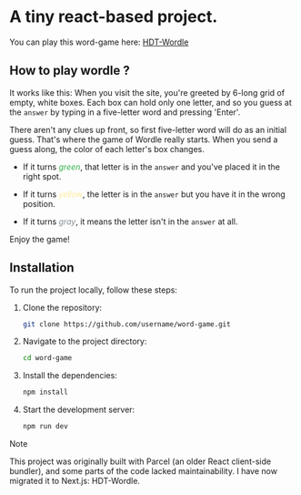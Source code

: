 # A tiny react-based project.

You can play this word-game here: [HDT-Wordle](https://nvhoaidt.github.io/word-game/)

## How to play wordle ?

It works like this: When you visit the site, you're greeted by 6-long grid of empty, white boxes. Each box can hold only one letter, and so you guess at the `answer` by typing in a five-letter word and pressing 'Enter'.

There aren't any clues up front, so first five-letter word will do as an initial guess. That's where the game of Wordle really starts. When you send a guess along, the color of each letter's box changes.

- If it turns <span style="color:#37b24d">_green_</span>, that letter is in the `answer` and you've placed it in the right spot.

- If it turns <span style="color:#ffec99">_yellow_</span>, the letter is in the `answer` but you have it in the wrong position.

- If it turns <span style="color:#868e96">_gray_</span>, it means the letter isn't in the `answer` at all.

Enjoy the game!

## Installation

To run the project locally, follow these steps:

1. Clone the repository:

   ```bash
   git clone https://github.com/username/word-game.git

   ```

2. Navigate to the project directory:
   ```bash
   cd word-game
   ```
3. Install the dependencies:
   ```bash
   npm install
   ```
4. Start the development server:
   ```bash
   npm run dev
   ```

> [!NOTE]
> This project was originally built with Parcel (an older React client-side bundler), and some parts of the code lacked maintainability. I have now migrated it to Next.js: HDT-Wordle.
